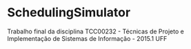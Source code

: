 # SchedulingSimulator
Trabalho final da disciplina TCC00232 - Técnicas de Projeto e Implementação de Sistemas de Informação - 2015.1 UFF
